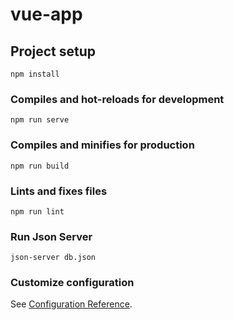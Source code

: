 # vue-app

## Project setup

```
npm install
```

### Compiles and hot-reloads for development

```
npm run serve
```

### Compiles and minifies for production

```
npm run build
```

### Lints and fixes files

```
npm run lint
```

### Run Json Server

```
json-server db.json
```

### Customize configuration

See [Configuration Reference](https://cli.vuejs.org/config/).
